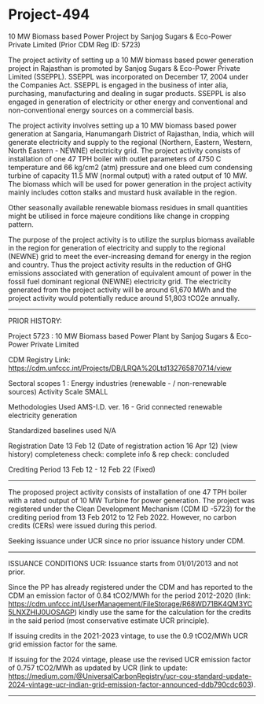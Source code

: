 # Project-494
10 MW Biomass based Power Project by Sanjog Sugars &amp; Eco-Power Private Limited (Prior CDM Reg ID: 5723) 

The project activity of setting up a 10 MW biomass based power generation project in Rajasthan is
promoted by Sanjog Sugars & Eco-Power Private Limited (SSEPPL). SSEPPL was incorporated on
December 17, 2004 under the Companies Act. SSEPPL is engaged in the business of inter alia,
purchasing, manufacturing and dealing in sugar products. SSEPPL is also engaged in generation of
electricity or other energy and conventional and non-conventional energy sources on a commercial basis.

The project activity involves setting up a 10 MW biomass based power generation at Sangaria,
Hanumangarh District of Rajasthan, India, which will generate electricity and supply to the regional
(Northern, Eastern, Western, North Eastern - NEWNE) electricity grid. The project activity consists of
installation of one 47 TPH boiler with outlet parameters of 4750 C temperature and 66 kg/cm2  (atm)
pressure and one bleed cum condensing turbine of capacity 11.5 MW (normal output) with a rated output
of 10 MW. The biomass which will be used for power generation in the project activity mainly includes
cotton stalks and mustard husk available in the region. 

Other seasonally available renewable biomass residues in small quantities might be utilised in force majeure conditions like change in cropping pattern. 

The purpose of the project activity is to utilize the surplus biomass available in the region for generation
of electricity and supply to the regional (NEWNE) grid to meet the ever-increasing demand for energy in
the region and country. Thus the project activity results in the reduction of GHG emissions associated
with generation of equivalent amount of power in the fossil fuel dominant regional (NEWNE) electricity
grid. The electricity generated from the project activity will be around 61,670 MWh and the project
activity would potentially reduce around 51,803 tCO2e annually. 
_____________
PRIOR HISTORY: 

Project 5723 : 10 MW Biomass based Power Plant by Sanjog Sugars & Eco-Power Private Limited

CDM Registry Link: https://cdm.unfccc.int/Projects/DB/LRQA%20Ltd1327658707.14/view

Sectoral scopes	1 : Energy industries (renewable - / non-renewable sources)
Activity Scale	SMALL

Methodologies Used	AMS-I.D. ver. 16 - Grid connected renewable electricity generation

Standardized baselines used	N/A

Registration Date	13 Feb 12 (Date of registration action 16 Apr 12)   (view history)   completeness check: complete info & rep check: concluded

Crediting Period	13 Feb 12 - 12 Feb 22 (Fixed)
__________
The proposed project activity consists of installation of one 47 TPH boiler with a rated output of 10 MW Turbine for power generation. The project was registered under the Clean Development Mechanism (CDM ID -5723) for the crediting period from 13 Feb 2012 to 12 Feb 2022. However, no carbon credits (CERs) were issued during this period.

Seeking issuance under UCR since no prior issuance history under CDM.
___________
ISSUANCE CONDITIONS UCR: 
Issuance starts from 01/01/2013 and not prior.

Since the PP has already registered under the CDM and has reported to the CDM an emission factor of 0.84 tCO2/MWh for the period 2012-2020 (link: https://cdm.unfccc.int/UserManagement/FileStorage/R68WD71BK4QM3YC5LNXZHIJ0UOSAGP) kindly use the same for the calculation for the credits in the said period (most conservative estimate UCR principle).

If issuing credits in the 2021-2023 vintage, to use the 0.9 tCO2/MWh UCR grid emission factor for the same.

If issuing for the 2024 vintage, please use the revised UCR emission factor of  0.757 tCO2/MWh as updated by UCR (link to update: https://medium.com/@UniversalCarbonRegistry/ucr-cou-standard-update-2024-vintage-ucr-indian-grid-emission-factor-announced-ddb790cdc603).
____________
